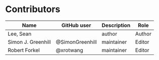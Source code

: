# Contributors

Name                           | GitHub user | Description | Role
---                            | ---         | --- | ---
Lee, Sean                      |  | author | Author
Simon J. Greenhill             | @SimonGreenhill | maintainer | Editor
Robert Forkel             | @xrotwang | maintainer | Editor

